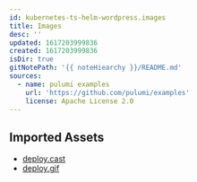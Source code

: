 ```yaml
---
id: kubernetes-ts-helm-wordpress.images
title: Images
desc: ''
updated: 1617203999836
created: 1617203999836
isDir: true
gitNotePath: '{{ noteHiearchy }}/README.md'
sources:
  - name: pulumi examples
    url: 'https://github.com/pulumi/examples'
    license: Apache License 2.0
---
```

## Imported Assets

- [deploy.cast](/assets/deploy.cast)
- [deploy.gif](/assets/deploy.gif)


